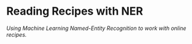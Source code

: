 # Reading Recipes with NER
*Using Machine Learning Named-Entity Recognition to work with online recipes.*
